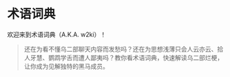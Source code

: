 # 术语词典

欢迎来到术语词典（A.K.A. w2ki）！

> 还在为看不懂乌二部聊天内容而发愁吗？还在为思想浅薄只会人云亦云、拾人牙慧、鹦鹉学舌而遭人鄙夷吗？教你看术语词典，快速解读乌二部烂梗，让你成为见解独特的黑马成员。
